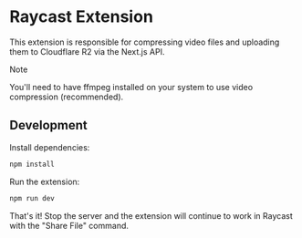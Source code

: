 # Raycast Extension

This extension is responsible for compressing video files and uploading them to Cloudflare R2 via the Next.js API.

> [!NOTE]  
> You'll need to have ffmpeg installed on your system to use video compression (recommended).

## Development

Install dependencies:

```bash
npm install
```

Run the extension:

```bash
npm run dev
```

That's it! Stop the server and the extension will continue to work in Raycast with the "Share File" command.
